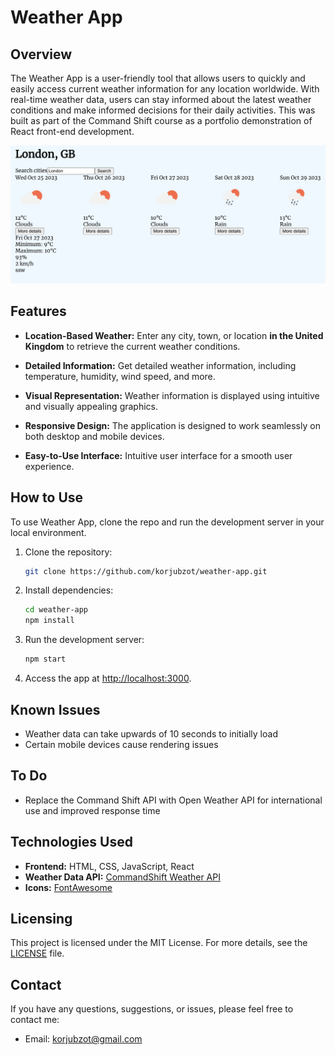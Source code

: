 # Weather App

## Overview

The Weather App is a user-friendly tool that allows users to quickly and easily access current weather information for any location worldwide. With real-time weather data, users can stay informed about the latest weather conditions and make informed decisions for their daily activities. This was built as part of the Command Shift course as a portfolio demonstration of React front-end development.

![Screenshot](/screenshots/Screenshot%202023-10-25%20at%2007.40.03.png)

## Features

- **Location-Based Weather:** Enter any city, town, or location **in the United Kingdom** to retrieve the current weather conditions.

- **Detailed Information:** Get detailed weather information, including temperature, humidity, wind speed, and more.

- **Visual Representation:** Weather information is displayed using intuitive and visually appealing graphics.

- **Responsive Design:** The application is designed to work seamlessly on both desktop and mobile devices.

- **Easy-to-Use Interface:** Intuitive user interface for a smooth user experience.

## How to Use

To use Weather App, clone the repo and run the development server in your local environment.

1. Clone the repository:

   ```bash
   git clone https://github.com/korjubzot/weather-app.git
   ```

2. Install dependencies:

   ```bash
   cd weather-app
   npm install
   ```

3. Run the development server:

   ```bash
   npm start
   ```

4. Access the app at [http://localhost:3000](http://localhost:3000).

## Known Issues

- Weather data can take upwards of 10 seconds to initially load
- Certain mobile devices cause rendering issues

## To Do

- Replace the Command Shift API with Open Weather API for international use and improved response time

## Technologies Used

- **Frontend:** HTML, CSS, JavaScript, React
- **Weather Data API:** [CommandShift Weather API](https://cmd-shift-weather-app.onrender.com/)
- **Icons:** [FontAwesome](https://fontawesome.com/)

## Licensing

This project is licensed under the MIT License. For more details, see the [LICENSE](LICENSE) file.

## Contact

If you have any questions, suggestions, or issues, please feel free to contact me:

- Email: [korjubzot@gmail.com](mailto:korjubzot@gmail.com)
